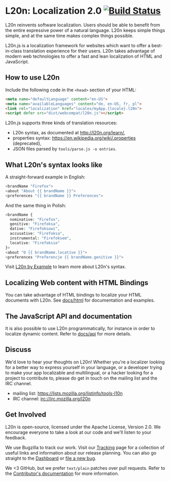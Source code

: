 L20n: Localization 2.0 [![Build Status][travisimage]][travislink]
=================================================================

[travisimage]: https://travis-ci.org/l20n/l20n.js.png?branch=master
[travislink]: https://travis-ci.org/l20n/l20n.js

L20n reinvents software localization. Users should be able to benefit from the 
entire expressive power of a natural language.  L20n keeps simple things 
simple, and at the same time makes complex things possible.

L20n.js is a localization framework for websites which want to offer 
a best-in-class translation experience for their users.  L20n takes advantage 
of modern web technologies to offer a fast and lean localization of HTML and 
JavaScript.


How to use L20n
---------------

Include the following code in the `<head>` section of your HTML:

```html
<meta name="defaultLanguage" content="en-US">
<meta name="availableLanguages" content="de, en-US, fr, pl">
<link rel="localization" href="locales/myApp.{locale}.l20n">
<script defer src="dist/webcompat/l20n.js"></script>
```

L20n.js supports three kinds of translation resources:

 - L20n syntax, as documented at http://l20n.org/learn/,
 - properties syntax: https://en.wikipedia.org/wiki/.properties (deprecated),
 - JSON files parsed by `tools/parse.js -o entries`.


What L20n's syntax looks like
-----------------------------

A straight-forward example in English:

```php
<brandName "Firefox">
<about "About {{ brandName }}">
<preferences "{{ brandName }} Preferences">
```

And the same thing in Polish:

```php
<brandName {
  nominative: "Firefox",
  genitive: "Firefoksa",
  dative: "Firefoksowi",
  accusative: "Firefoksa",
  instrumental: "Firefoksem",
  locative: "Firefoksie"
}>
<about "O {{ brandName.locative }}">
<preferences "Preferencje {{ brandName.genitive }}">
```

Visit [L20n by Example](http://l20n.org/learn) to learn more about L20n's 
syntax.


Localizing Web content with HTML Bindings
------------------------------------------

You can take advantage of HTML bindings to localize your HTML documents with 
L20n.  See [docs/html][] for documentation and examples.

[docs/html]: https://github.com/l20n/l20n.js/blob/v3.x/docs/html.md


The JavaScript API and documentation
------------------------------------

It is also possible to use L20n programmatically, for instance in order to 
localize dynamic content.  Refer to [docs/api][] for more details.

[docs/api]: https://github.com/l20n/l20n.js/blob/v3.x/docs/api.md


Discuss
-------

We'd love to hear your thoughts on L20n!  Whether you're a localizer looking 
for a better way to express yourself in your language, or a developer trying to 
make your app localizable and multilingual, or a hacker looking for a project 
to contribute to, please do get in touch on the mailing list and the IRC 
channel.

 - mailing list: https://lists.mozilla.org/listinfo/tools-l10n
 - IRC channel: [irc://irc.mozilla.org/l20n](irc://irc.mozilla.org/l20n)


Get Involved
------------

L20n is open-source, licensed under the Apache License, Version 2.0.  We 
encourage everyone to take a look at our code and we'll listen to your 
feedback.

We use Bugzilla to track our work. Visit our [Tracking] page for a collection 
of useful links and information about our release planning.  You can also go 
straight to the [Dashboard][] or [file a new bug][].

We <3 GitHub, but we prefer `text/plain` patches over pull requests.  Refer to 
the [Contributor's documentation][]  for more information.

[Tracking]: https://wiki.mozilla.org/L20n/Tracking 
[Dashboard]: https://bugzilla.mozilla.org/page.cgi?id=productdashboard.html&product=L20n&bug_status=open&tab=summary
[file a new bug]: https://bugzilla.mozilla.org/enter_bug.cgi?product=L20n
[Contributor's documentation]: https://developer.mozilla.org/en-US/docs/L20n/Contribute
